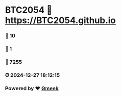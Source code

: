 # BTC2054 :link: https://BTC2054.github.io 
### :page_facing_up: [10](https://BTC2054.github.io/tag.html) 
### :speech_balloon: 1 
### :hibiscus: 7255 
### :alarm_clock: 2024-12-27 18:12:15 
### Powered by :heart: [Gmeek](https://github.com/Meekdai/Gmeek)
